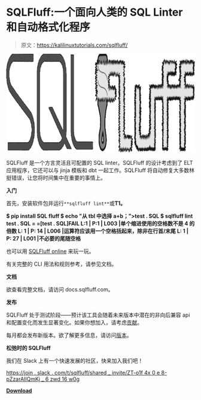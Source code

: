 # SQLFluff:一个面向人类的 SQL Linter 和自动格式化程序

> 原文：<https://kalilinuxtutorials.com/sqlfluff/>

[![SQLFluff : A SQL Linter And Auto-Formatter For Humans](img/89ceb0ba1c9320e80494277bb4f507f9.png "SQLFluff : A SQL Linter And Auto-Formatter For Humans")](https://1.bp.blogspot.com/-1vVKIVrMsEo/YLcfNw_LglI/AAAAAAAAJSI/hpS4gw1tZbgz6BbH3nrxwVe49a7X2Qz_ACLcBGAsYHQ/s728/sqlfluff-wide%2B%25281%2529.png)

SQLFluff 是一个方言灵活且可配置的 SQL linter。SQLFluff 的设计考虑到了 ELT 应用程序，它还可以与 jinja 模板和 dbt 一起工作。SQLFluff 将自动修复大多数林挺错误，让您将时间集中在重要的事情上。

**入门**

首先，安装软件包并运行`**sqlfluff lint**`或**T1。**

**$ pip install SQL fluff
$ echo "从 tbl 中选择 a+b；">test . SQL
$ sqlfluff lint test . SQL
= =[test . SQL]FAIL
L:1 | P:1 | L003 |单个缩进使用的空格数不是 4 的倍数
L: 1 | P: 14 | L006 |运算符应该用一个空格括起来，除非在行首/末尾
L: 1 | P: 27 | L001 |不必要的尾随空格**

也可以用 [SQLFluff online](https://online.sqlfluff.com/) 来玩一玩。

有关完整的 CLI 用法和规则参考，请参见文档。

**文档**

欲查看完整文档，请访问 docs.sqlfluff.com。

**发布**

SQLFluff 处于测试阶段——预计该工具会随着未来版本中潜在的非向后兼容 api 和配置变化而发生显著变化。如果你想加入，请考虑[贡献](https://github.com/sqlfluff/sqlfluff/blob/master/CONTRIBUTING.md)。

每月都会发布新版本。欲了解更多信息，请访问[版本](https://github.com/sqlfluff/sqlfluff/releases)。

**松弛时的 SQLFluff**

我们在 Slack 上有一个快速发展的社区，快来加入我们吧！

[https://join . slack . com/t/sqlfluff/shared _ invite/ZT-o1f 4x 0 e 8-pZzarAIlQmKj _ 6 zwd 16 w0g](https://join.slack.com/t/sqlfluff/shared_invite/zt-o1f4x0e8-pZzarAIlQmKj_6ZwD16w0g)

[**Download**](https://github.com/sqlfluff/sqlfluff)